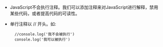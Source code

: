 - JavaScript不会执行注释。我们可以添加注释来对JavaScript进行解释，禁用某些代码，或者提高代码的可读性。
- 单行注释以 // 开头。如:

        //console.log('我不会被执行')
        console.log('我可以被执行')